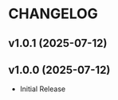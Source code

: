 # CHANGELOG

<!-- version list -->

## v1.0.1 (2025-07-12)


## v1.0.0 (2025-07-12)

- Initial Release
